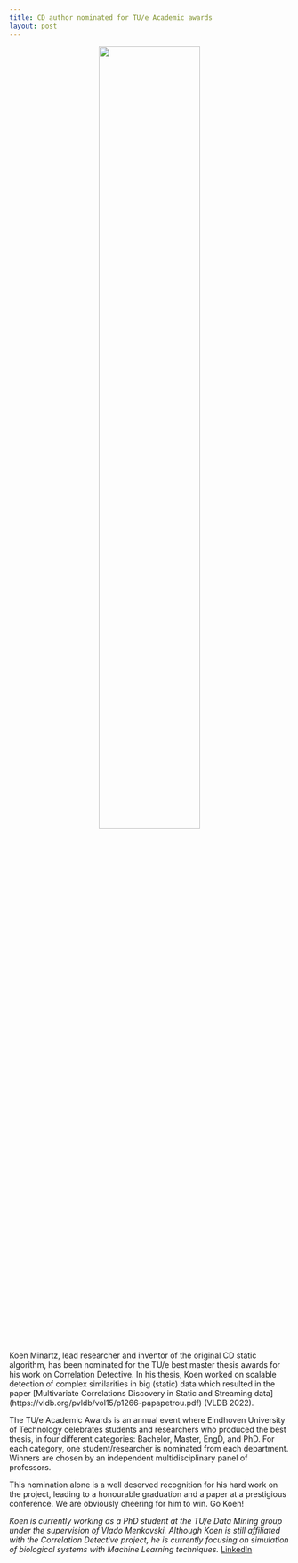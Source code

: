 ```yaml
---
title: CD author nominated for TU/e Academic awards
layout: post
---
```

<div width="60%" style="text-align:center">
<img src="https://user-images.githubusercontent.com/100126005/193545250-b6880726-9098-4070-8d99-7171753f81c8.png" width="60%">
</div>
Koen Minartz, lead researcher and inventor of the original CD static algorithm, has been nominated for the TU/e best master thesis awards for his work on Correlation Detective. In his thesis, Koen worked on scalable detection of complex similarities in big (static) data which resulted in the paper [Multivariate Correlations Discovery in Static and Streaming data](https://vldb.org/pvldb/vol15/p1266-papapetrou.pdf) (VLDB 2022).

<!-- more -->

The TU/e Academic Awards is an annual event where Eindhoven University of Technology celebrates students and researchers who produced the best thesis, in four different categories: Bachelor, Master, EngD, and PhD. For each category, one student/researcher is nominated from each department. Winners are chosen by an independent multidisciplinary panel of professors. 

This nomination alone is a well deserved recognition for his hard work on the project, leading to a honourable graduation and a paper at a prestigious conference.
We are obviously cheering for him to win. 
Go Koen!

*Koen is currently working as a PhD student at the TU/e Data Mining group under the supervision of Vlado Menkovski.*
*Although Koen is still affiliated with the Correlation Detective project, he is currently focusing on simulation of biological systems with Machine Learning techniques.*
[LinkedIn](https://www.linkedin.com/in/koen-minartz/)